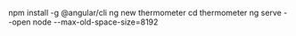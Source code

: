 npm install -g @angular/cli
ng new thermometer
cd thermometer
ng serve --open
node  --max-old-space-size=8192
